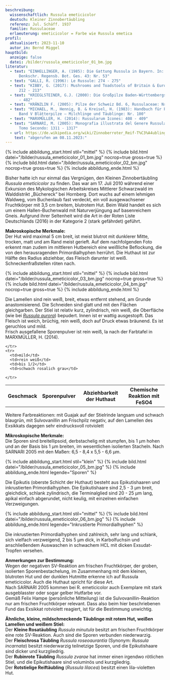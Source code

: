 ```yaml
---
beschreibung:
  wissenschaftlich: Russula emeticicolor
  deutsch: Kleiner Zinnobertäubling
  referenz: Jul. Schäff. 1937
  familie: Russulaceae
  erlaeuterung: emeticicolor = Farbe wie Russula emetica
profil:
  aktualisiert: 2023-11-10
  autor_in: Bernd Miggel
hauptbild:
  anzeige: false
  datei: /bilder/russula_emeticicolor_01_bm.jpg
literatur:
  - text: "EINHELLINGER, A. (1985): Die Gattung Russula in Bayern. In: Hoppea,
      Denkschr. Regensb. Bot. Ges. 43: Nr. 53"
  - text: "GALLI, R. (1996): Le Russule: 274 - 275"
  - text: "KIBBY, G. (2017): Mushrooms and Toadstools of Britain & Europe Vol. 1:
      212 - 213"
  - text: "KRIEGLSTEINER, G.J. (2000): Die Großpilze Baden-Württembergs, Bd. 2: 481
      - 482"
  - text: "KRÄNZLIN F. (2005): Pilze der Schweiz Bd. 6, Russulaceae: Nr. 128"
  - text: "MICHAEL, M., Hennig, B. & Kreisel, H. (1983): Handbuch für Pilzfreunde
      Band V Blätterpilze – Milchlinge und Täublinge: Nr. 100"
  - text: "MARXMÜLLER, H. (2014): Russularum Icones: 408 - 409"
  - text: "SARNARI, M. (2005): Monografia illustrata del Genere Russula in Europa,
      Tomo Secondo: 1311 - 1317"
  - url: https://de.wikipedia.org/wiki/Zinnoberroter_Reif-T%C3%A4ubling
    text: "abgerufen am 08.11.2023:"
---
```

{% include abbildung_start.html stil="mittel" %}
{% include bild.html datei="/bilder/russula_emeticicolor_01_bm.jpg" nocrop=true gross=true %}
{% include bild.html datei="/bilder/russula_emeticicolor_02_bm.jpg" nocrop=true gross=true %}
{% include abbildung_ende.html %}

Bisher hatte ich nur einmal das Vergnügen, den Kleinen Zinnobertäubling *Russula emeticicolor* zu finden. Das war am 17. Juli 2010 während einer Exkursion des Mykologischen Arbeitskreises Mittlerer Schwarzwald im Walddistrikt „Büchereck“ bei Hornberg. Dort wuchs auf einem lehmigen Waldweg, vom Buchenlaub fast verdeckt, ein voll ausgewachsener Fruchtkörper mit 3,5 cm breitem, blutrotem Hut. Beim Wald handelt es sich um einem Hallen-Buchenwald mit Naturverjüngung auf basenreichem Gneis. Aufgrund ihrer Seltenheit wird die Art in der Roten Liste Deutschlands (2016) in der Kategorie 2 (stark gefährdet) geführt.

**Makroskopische Merkmale:**\
Der Hut wird maximal 5 cm breit, ist meist blutrot mit dunklerer Mitte, trocken, matt und am Rand meist gerieft. Auf dem nachfolgenden Foto erkennt man zudem im mittleren Hutbereich eine weißliche Beflockung, die von den herausragenden Primordialhyphen herrührt. Die Huthaut ist zur Hälfte des Radius abziehbar, das Fleisch darunter ist weiß. Schneckenfraßstellen röten nach.

{% include abbildung_start.html stil="mittel" %}
{% include bild.html datei="/bilder/russula_emeticicolor_03_bm.jpg" nocrop=true gross=true %}
{% include bild.html datei="/bilder/russula_emeticicolor_04_bm.jpg" nocrop=true gross=true %}
{% include abbildung_ende.html %}

Die Lamellen sind rein weiß, breit, etwas entfernt stehend, am Grunde anastomisierend. Die Schneiden sind glatt und mit den Flächen gleichgarben. Der Stiel ist relativ kurz, zylindrisch, rein weiß, die Oberfläche (wie bei *[Russula aurora](/pilze/russula-aurora-netzflockiger-rosatäubling)*) bepudert. Innen ist er wattig ausgestopft. Das Fleisch ist weich, brüchig, rein weiß, doch auf Druck etwas bräunend. Es ist geruchlos und mild.\
Frisch ausgefallene Sporenpulver ist rein weiß, Ia nach der Farbtafel in MARXMÜLLER, H. (2014).

<div class="table-responsive">
  <table class="table taeubling">
    <tr>
      <th rowspan="2">Geschmack</th>
      <th rowspan="2">Sporenpulver</th>
      <th rowspan="2">Abziehbarkeit der Huthaut</th>
      <th colspan="3" class="text-center">Chemische Reaktion mit FeSO4</th>
    </tr>
    <tr>
      
      
    </tr>
    <tr>
      <td>mild</td>
      <td>rein weiß</td>
      <td>bis 1/2</td>
      <td>schwach rosalich grau</td>
       
    </tr>
  </table>
</div>

Weitere Farbreaktionen: mit Guajak auf der Stielrinde langsam und schwach blaugrün,
mit Sulvovanillin am Frischpilz negativ, auf den Lamellen des Exsikkats dagegen sehr eindrucksvoll rotviolett

**Mikroskopische Merkmale:**\
Die Sporen sind breitellipsoid, derbstachelig mit stumpfen, bis 1 µm hohen und an der Basis bis 1 µm breiten, im wesentlichen isolierten Stacheln. Nach SARNARI 2005 mit den Maßen: 6,5 - 8,4 x 5,5 - 6,6 µm.

{% include abbildung_start.html stil="klein" %}
{% include bild.html datei="/bilder/russula_emeticicolor_05_bm.jpg" %}
{% include abbildung_ende.html legende="Sporen" %}

Die Epikutis (oberste Schicht der Huthaut) besteht aus Epikutishaaren und inkrustierten Primordialhyphen. Die Epikutishaare sind 2,5 - 3 µm breit, gleichdick,  schlank zylindrisch, die Terminalglied sind 20 - 25 µm lang, apikal einfach abgerundet, nicht keulig, mit einzelnen einfachen Verzweigungen.

{% include abbildung_start.html stil="mittel" %}
{% include bild.html datei="/bilder/russula_emeticicolor_06_bm.jpg" %}
{% include abbildung_ende.html legende="Inkrustierte Primordialhyphen" %}

Die inkrustierten Primordialhyphen sind zahlreich, sehr lang und schlank, sich vielfach verzweigend, 2 bis 5 µm dick, in Karbolfuchsin und anschließendem Auswaschen in schwachem HCL mit dicken Exsudat-Tropfen versehen.

**Anmerkungen zur Bestimmung:**\
Wegen der negativen SV-Reaktion am frischen Fruchtkörper, der groben, isolierten Sporenbestachelung, im Zusammenhang mit dem kleinen, blutroten Hut und der dunklen Hutmitte erkenne ich auf Russula emeticicolor. Auch die Huthaut spricht für diese Art.\
Nach SARNARI 2005 kommen bei R. emeticicolor auch Exemplare mit stark ausgeblasster oder sogar gelber Hutfarbe vor.\
Gemäß Felix Hampe (persönliche Mitteilung) ist die Sulvovanillin-Reaktion nur am frischen Fruchtkörper relevant. Dass also beim hier beschriebenen Fund das Exsikkat rotviolett reagiert, ist für die Bestimmung unwichtig.

**Ähnliche, kleine, mildschmeckende Täublinge mit rotem Hut, weißen Lamellen und weißem Stiel:**\
Der **Kleine Rosatäubling** *Russula minutula* besitzt am frischen Fruchtkörper eine rote SV-Reaktion. Auch sind die Sporen verbunden niederwarzig.\
Der **Fleischrosa Täubling** *Russula roseoaurantia* (Synonym: *Russula incarnata*) besitzt niederwarzig teilnetzige Sporen, und die Epikutishaare sind dicker und kurzgliedrig.\
Der **Rubinrote Täubling** *Russula zvarae* hat immer einen irgendwo rötlichen Stiel, und die Epikutishaare sind voluminös und kurzgliedrig.\
Der **Rotstielige Reiftäubling** (*Russula lilacea*) besitzt einen lila-violetten Hut.